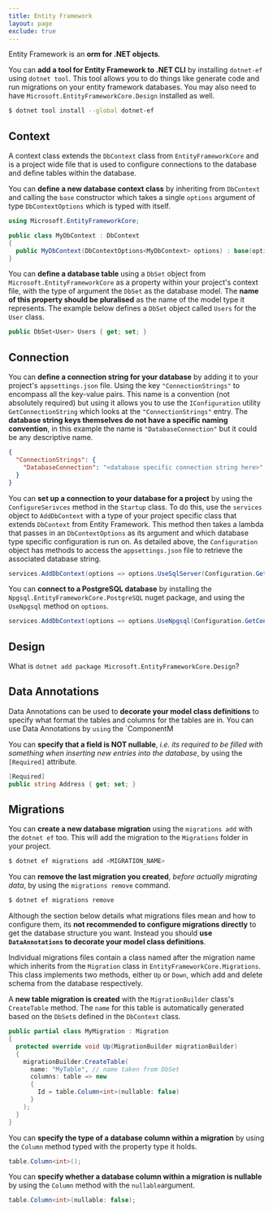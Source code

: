 ```yaml
---
title: Entity Framework
layout: page
exclude: true
---
```


Entity Framework is an **orm for .NET objects**.

You can **add a tool for Entity Framework to .NET CLI** by installing `dotnet-ef` using `dotnet tool`. This tool allows you to do things like generate code and run migrations on your entity framework databases. You may also need to have `Microsoft.EntityFrameworkCore.Design` installed as well.
```bash
$ dotnet tool install --global dotnet-ef
```

## Context

A context class extends the `DbContext` class from `EntityFrameworkCore` and is a project wide file that is used to configure connections to the database and define tables within the database.

You can **define a new database context class** by inheriting from `DbContext` and calling the `base` constructor which takes a single `options` argument of type `DbContextOptions` which is typed with itself.
```csharp
using Microsoft.EntityFrameworkCore;

public class MyDbContext : DbContext
{
  public MyDbContext(DbContextOptions<MyDbContext> options) : base(options) { ... }
}
```

You can **define a database table** using a `DbSet` object from `Microsoft.EntityFrameworkCore` as a property within your project's context file, with the type of argument the `DbSet` as the database model. The **name of this property should be pluralised** as the name of the model type it represents. The example below defines a `DbSet` object called `Users` for the `User` class.
```csharp
public DbSet<User> Users { get; set; }
```

## Connection

You can **define a connection string for your database** by adding it to your project's `appsettings.json` file. Using the key `"ConnectionStrings"` to encompass all the key-value pairs. This name is a convention (not absolutely required) but using it allows you to use the `IConfiguration` utility `GetConnectionString` which looks at the `"ConnectionStrings"` entry. The **database string keys themselves do not have a specific naming convention**, in this example the name is `"DatabaseConnection"` but it could be any descriptive name.
```json
{
  "ConnectionStrings": {
    "DatabaseConnection": "<database specific connection string here>"
  }
}
```

You can **set up a connection to your database for a project** by using the `ConfigureSerivces` method in the `Startup` class. To do this, use the `services` object to `AddDbContext` with a type of your project specific class that extends `DbContext` from Entity Framework. This method then takes a lambda that passes in an `DbContextOptions` as its argument and which database type specific configuration is run on. As detailed above, the `Configuration` object has methods to access the `appsettings.json` file to retrieve the associated database string.
```csharp
services.AddDbContext(options => options.UseSqlServer(Configuration.GetConnectionString("DatabaseName"));
```

You can **connect to a PostgreSQL database** by installing the `Npgsql.EntityFrameworkCore.PostgreSQL` nuget package, and using the `UseNpgsql` method on `options`.
```csharp
services.AddDbContext(options => options.UseNpgsql(Configuration.GetConnectionString("DatabaseName"));
```

## Design

What is `dotnet add package Microsoft.EntityFrameworkCore.Design`?

## Data Annotations

Data Annotations can be used to **decorate your model class definitions** to specify what format the tables and columns for the tables are in. You can use Data Annotations by `using` the `ComponentM

You can **specify that a field is NOT nullable**, *i.e. its required to be filled with something when inserting new entries into the database*, by using the `[Required]` attribute.
```csharp
[Required]
public string Address { get; set; }
```

## Migrations

You can **create a new database migration** using the `migrations add` with the `dotnet ef` too. This will add the migration to the `Migrations` folder in your project.
```bash
$ dotnet ef migrations add <MIGRATION_NAME>
```

You can **remove the last migration you created**, *before actually migrating data*, by using the `migrations remove` command.
```bash
$ dotnet ef migrations remove
```

Although the section below details what migrations files mean and how to configure them, its **not recommended to configure migrations directly** to get the database structure you want. Instead you should **use `DataAnnotations` to decorate your model class definitions**.

Individual migrations files contain a class named after the migration name which inherits from the `Migration` class in `EntityFrameworkCore.Migrations`. This class implements two methods, either `Up` or `Down`, which add and delete schema from the database respectively.

A **new table migration is created** with the `MigrationBuilder` class's `CreateTable` method. The `name` for this table is automatically generated based on the `DbSet`s defined in the `DbContext` class.
```csharp
public partial class MyMigration : Migration
{
  protected override void Up(MigrationBuilder migrationBuilder)
  {
    migrationBuilder.CreateTable(
      name: "MyTable", // name taken from DbSet
      columns: table => new
      {
        Id = table.Column<int>(nullable: false)
      }
    );
  }
}
```

You can **specify the type of a database column within a migration** by using the `Column` method typed with the property type it holds.
```csharp
table.Column<int>();
```

You can **specify whether a database column within a migration is nullable** by using the `Column` method with the `nullable`argument.
```csharp
table.Column<int>(nullable: false);
```
<!--stackedit_data:
eyJoaXN0b3J5IjpbLTE3NTM5OTQ5MzksLTIyMDE1NDY1OSwxNT
cwNzc0OTIsLTEyNDc2MzEwNjgsMTkwMjIzNTIwNCwtNzM0MjAz
OTYzLC05NzczOTg0MjMsLTU2MjI3MTU2NSwtNjcwNjc4NTA1LC
00OTE0OTkzNzYsMTYxMDU4MDE4Ml19
-->